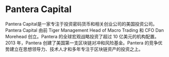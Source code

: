 # 

# Pantera Capital

Pantera Capital是一家专注于投资密码货币和相关创业公司的美国投资公司。Pantera Capital 由前 Tiger Management Head of Macro Trading 和 CFO Dan Morehead 创立。Pantera 的全球宏观战略投资了超过 10 亿美元的机构配置。2013 年，Pantera 创建了美国第一支区块链对冲和风险基金。Pantera 的竞争优势建立在思想领导力、技术人才和多年专注于区块链资产的投资之上。


